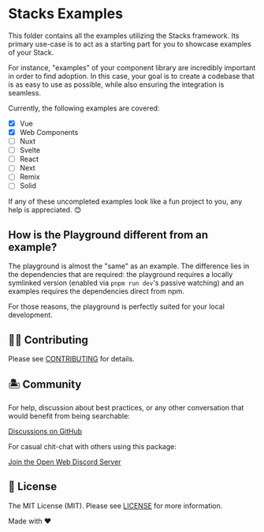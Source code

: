 # Stacks Examples

This folder contains all the examples utilizing the Stacks framework. Its primary use-case is to act as a starting part for you to showcase examples of your Stack.

For instance, "examples" of your component library are incredibly important in order to find adoption. In this case, your goal is to create a codebase that is as easy to use as possible, while also ensuring the integration is seamless.

Currently, the following examples are covered:

- [x] Vue
- [x] Web Components
- [ ] Nuxt
- [ ] Svelte
- [ ] React
- [ ] Next
- [ ] Remix
- [ ] Solid

If any of these uncompleted examples look like a fun project to you, any help is appreciated. 😊

## How is the Playground different from an example?

The playground is almost the "same" as an example. The difference lies in the dependencies that are required: the playground requires a locally symlinked version (enabled via `pnpm run dev`'s passive watching) and an examples requires the dependencies direct from npm.

For those reasons, the playground is perfectly suited for your local development.

## 💪🏼 Contributing

Please see [CONTRIBUTING](../.github/CONTRIBUTING.md) for details.

## 🏝 Community

For help, discussion about best practices, or any other conversation that would benefit from being searchable:

[Discussions on GitHub](https://github.com/ow3org/stacks-framework/discussions)

For casual chit-chat with others using this package:

[Join the Open Web Discord Server](https://discord.ow3.org)

## 📄 License

The MIT License (MIT). Please see [LICENSE](../LICENSE.md) for more information.

Made with ❤️
